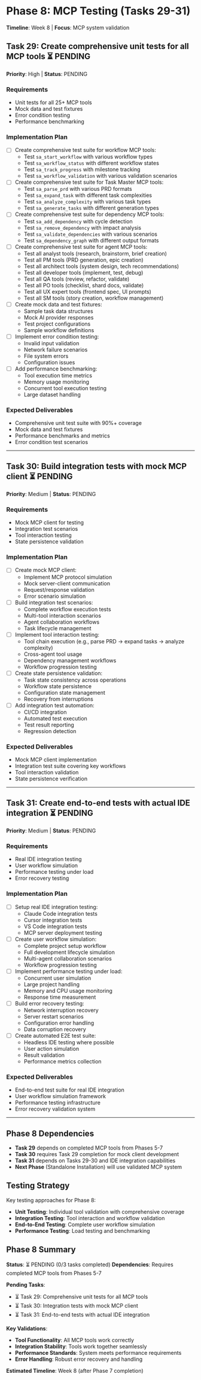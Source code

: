 # Phase 8: MCP Testing (Tasks 29-31)
**Timeline**: Week 8 | **Focus**: MCP system validation

## Task 29: Create comprehensive unit tests for all MCP tools ⏳ PENDING
**Priority**: High | **Status**: PENDING

### Requirements
- Unit tests for all 25+ MCP tools
- Mock data and test fixtures
- Error condition testing
- Performance benchmarking

### Implementation Plan
- [ ] Create comprehensive test suite for workflow MCP tools:
  - Test `sa_start_workflow` with various workflow types
  - Test `sa_workflow_status` with different workflow states
  - Test `sa_track_progress` with milestone tracking
  - Test `sa_workflow_validation` with various validation scenarios
- [ ] Create comprehensive test suite for Task Master MCP tools:
  - Test `sa_parse_prd` with various PRD formats
  - Test `sa_expand_task` with different task complexities
  - Test `sa_analyze_complexity` with various task types
  - Test `sa_generate_tasks` with different generation types
- [ ] Create comprehensive test suite for dependency MCP tools:
  - Test `sa_add_dependency` with cycle detection
  - Test `sa_remove_dependency` with impact analysis
  - Test `sa_validate_dependencies` with various scenarios
  - Test `sa_dependency_graph` with different output formats
- [ ] Create comprehensive test suite for agent MCP tools:
  - Test all analyst tools (research, brainstorm, brief creation)
  - Test all PM tools (PRD generation, epic creation)
  - Test all architect tools (system design, tech recommendations)
  - Test all developer tools (implement, test, debug)
  - Test all QA tools (review, refactor, validate)
  - Test all PO tools (checklist, shard docs, validate)
  - Test all UX expert tools (frontend spec, UI prompts)
  - Test all SM tools (story creation, workflow management)
- [ ] Create mock data and test fixtures:
  - Sample task data structures
  - Mock AI provider responses
  - Test project configurations
  - Sample workflow definitions
- [ ] Implement error condition testing:
  - Invalid input validation
  - Network failure scenarios
  - File system errors
  - Configuration issues
- [ ] Add performance benchmarking:
  - Tool execution time metrics
  - Memory usage monitoring
  - Concurrent tool execution testing
  - Large dataset handling

### Expected Deliverables
- Comprehensive unit test suite with 90%+ coverage
- Mock data and test fixtures
- Performance benchmarks and metrics
- Error condition test scenarios

---

## Task 30: Build integration tests with mock MCP client ⏳ PENDING
**Priority**: Medium | **Status**: PENDING

### Requirements
- Mock MCP client for testing
- Integration test scenarios
- Tool interaction testing
- State persistence validation

### Implementation Plan
- [ ] Create mock MCP client:
  - Implement MCP protocol simulation
  - Mock server-client communication
  - Request/response validation
  - Error scenario simulation
- [ ] Build integration test scenarios:
  - Complete workflow execution tests
  - Multi-tool interaction scenarios
  - Agent collaboration workflows
  - Task lifecycle management
- [ ] Implement tool interaction testing:
  - Tool chain execution (e.g., parse PRD → expand tasks → analyze complexity)
  - Cross-agent tool usage
  - Dependency management workflows
  - Workflow progression testing
- [ ] Create state persistence validation:
  - Task state consistency across operations
  - Workflow state persistence
  - Configuration state management
  - Recovery from interruptions
- [ ] Add integration test automation:
  - CI/CD integration
  - Automated test execution
  - Test result reporting
  - Regression detection

### Expected Deliverables
- Mock MCP client implementation
- Integration test suite covering key workflows
- Tool interaction validation
- State persistence verification

---

## Task 31: Create end-to-end tests with actual IDE integration ⏳ PENDING
**Priority**: Medium | **Status**: PENDING

### Requirements
- Real IDE integration testing
- User workflow simulation
- Performance testing under load
- Error recovery testing

### Implementation Plan
- [ ] Setup real IDE integration testing:
  - Claude Code integration tests
  - Cursor integration tests
  - VS Code integration tests
  - MCP server deployment testing
- [ ] Create user workflow simulation:
  - Complete project setup workflow
  - Full development lifecycle simulation
  - Multi-agent collaboration scenarios
  - Workflow progression testing
- [ ] Implement performance testing under load:
  - Concurrent user simulation
  - Large project handling
  - Memory and CPU usage monitoring
  - Response time measurement
- [ ] Build error recovery testing:
  - Network interruption recovery
  - Server restart scenarios
  - Configuration error handling
  - Data corruption recovery
- [ ] Create automated E2E test suite:
  - Headless IDE testing where possible
  - User action simulation
  - Result validation
  - Performance metrics collection

### Expected Deliverables
- End-to-end test suite for real IDE integration
- User workflow simulation framework
- Performance testing infrastructure
- Error recovery validation system

---

## Phase 8 Dependencies
- **Task 29** depends on completed MCP tools from Phases 5-7
- **Task 30** requires Task 29 completion for mock client development
- **Task 31** depends on Tasks 29-30 and IDE integration capabilities
- **Next Phase** (Standalone Installation) will use validated MCP system

## Testing Strategy
Key testing approaches for Phase 8:
- **Unit Testing**: Individual tool validation with comprehensive coverage
- **Integration Testing**: Tool interaction and workflow validation
- **End-to-End Testing**: Complete user workflow simulation
- **Performance Testing**: Load testing and benchmarking

## Phase 8 Summary
**Status**: ⏳ PENDING (0/3 tasks completed)
**Dependencies**: Requires completed MCP tools from Phases 5-7

**Pending Tasks**:
- ⏳ Task 29: Comprehensive unit tests for all MCP tools
- ⏳ Task 30: Integration tests with mock MCP client
- ⏳ Task 31: End-to-end tests with actual IDE integration

**Key Validations**:
- **Tool Functionality**: All MCP tools work correctly
- **Integration Stability**: Tools work together seamlessly
- **Performance Standards**: System meets performance requirements
- **Error Handling**: Robust error recovery and handling

**Estimated Timeline**: Week 8 (after Phase 7 completion)